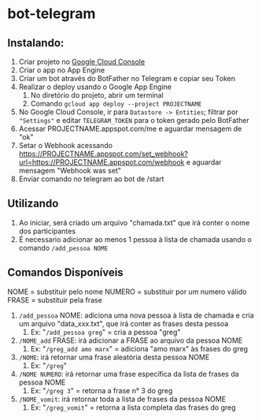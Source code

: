 # bot-telegram

## Instalando:

1. Criar projeto no [Google Cloud Console](https://console.cloud.google.com)
2. Criar o app no App Engine
3. Criar um bot através do BotFather no Telegram e copiar seu Token
4. Realizar o deploy usando o Google App Engine
   1. No diretório do projeto, abrir um terminal
   2. Comando `gcloud app deploy --project PROJECTNAME`
5. No Google Cloud Console, ir para `Datastore -> Entities`; filtrar por `"Settings"` e editar `TELEGRAM_TOKEN` para o token gerado pelo BotFather
6. Acessar PROJECTNAME.appspot.com/me e aguardar mensagem de "ok"
7. Setar o Webhook acessando https://PROJECTNAME.appspot.com/set_webhook?url=https://PROJECTNAME.appspot.com/webhook e aguardar mensagem "Webhook was set"
8. Enviar comando no telegram ao bot de /start

## Utilizando

1. Ao iniciar, será criado um arquivo "chamada.txt" que irá conter o nome dos participantes
2. É necessario adicionar ao menos 1 pessoa à lista de chamada usando o comando `/add_pessoa NOME`
   
## Comandos Disponíveis
NOME = substituir pelo nome
NUMERO = substituir por um numero válido
FRASE = substituir pela frase
1. `/add_pessoa` NOME: adiciona uma nova pessoa à lista de chamada e cria um arquivo "data_xxx.txt", que irá conter as frases desta pessoa
   1. Ex: "`/add_pessoa greg`" = cria a pessoa "greg"
2. `/NOME_add` FRASE: irá adicionar a FRASE ao arquivo da pessoa NOME
   1. Ex: "`/greg_add amo marx`" = adiciona "amo marx" às frases do greg
3. `/NOME`: irá retornar uma frase aleatória desta pessoa NOME
   1. Ex: "`/greg`"
4. `/NOME NUMERO`: irá retornar uma frase específica da lista de frases da pessoa NOME
   1. Ex: "`/greg 3`" = retorna a frase n° 3 do greg
5. `/NOME_vomit`: irá retornar toda a lista de frases da pessoa NOME
   1. Ex: "`/greg_vomit`" = retorna a lista completa das frases do greg 
